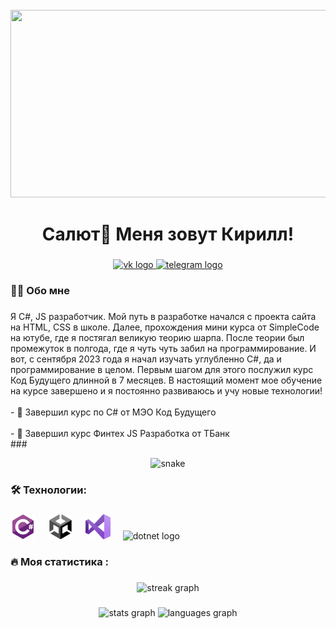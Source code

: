 <br clear="both">

<div align="center">
  <img height="300" width="600" src="https://user-images.githubusercontent.com/74038190/225813708-98b745f2-7d22-48cf-9150-083f1b00d6c9.gif"  />
</div>

###

<h1 align="center">Салют👋 Меня зовут Кирилл!</h1>

###

<div align="center">
  <a href="https://vk.com/an.heal" target="_blank">
    <img src="https://img.shields.io/static/v1?message=Vk&logo=vk&label=&color=blue&logoColor=white&labelColor=&style=for-the-badge" height="25" alt="vk logo"  />
  </a>
  <a href="https://t.me/kirkross" target="_blank">
    <img src="https://img.shields.io/static/v1?message=Telegram&logo=telegram&label=&color=2CA5E0&logoColor=white&labelColor=&style=for-the-badge" height="25" alt="telegram logo"  />
  </a>
</div>

###



<h3 align="left">👩‍💻  Обо мне</h3>

###

<p align="left">Я C#, JS разработчик. Мой путь в разработке начался с проекта сайта на HTML, CSS в школе. Далее, прохождения мини курса от SimpleCode на ютубе, где я постягал великую теорию шарпа. После теории был промежуток в полгода, где я чуть чуть забил на программирование. И вот, c сентября 2023 года я начал изучать углубленно C#, да и программирование в целом. Первым шагом для этого послужил курс Код Будущего длинной в 7 месяцев. В настоящий момент мое обучение на курсе завершено и я постоянно развиваюсь и учу новые технологии!<br><br>- 🔭 Завершил курс по C# от МЭО Код Будущего<br> <br>- 🔭 Завершил курс Финтех JS Разработка от ТБанк<br>
###


<p align="center">
 <img width="600" src="assets/github-snake.svg" alt="snake"/>
</p>

###

<h3 align="left">🛠 Технологии:</h3>

###

<div align="left">
  <img src="https://raw.githubusercontent.com/devicons/devicon/6910f0503efdd315c8f9b858234310c06e04d9c0/icons/csharp/csharp-original.svg" height="40" alt="csharp logo"  />
  <img width="12" />
  <img src="https://raw.githubusercontent.com/devicons/devicon/6910f0503efdd315c8f9b858234310c06e04d9c0/icons/unity/unity-original.svg" height="40" alt="unity logo"  />
  <img width="12" />
  <img src="https://raw.githubusercontent.com/devicons/devicon/6910f0503efdd315c8f9b858234310c06e04d9c0/icons/visualstudio/visualstudio-original.svg" height="40" alt="visualstudio logo"  />
  <img width="12" />
  
  
  
  <img src="https://skillicons.dev/icons?i=dotnet" height="40" alt="dotnet logo"  />
</div>

###

<h3 align="left">🔥   Моя статистика :</h3>

###

<div align="center">
  <img src="https://streak-stats.demolab.com?user=bebroid2267&locale=en&mode=daily&theme=dark&hide_border=false&border_radius=5&order=3" height="220" alt="streak graph"  />
</div>

###

<div align="center">
  <img src="https://github-readme-stats.vercel.app/api?username=bebroid2267&hide_title=false&hide_rank=false&show_icons=true&include_all_commits=true&count_private=true&disable_animations=false&theme=dracula&locale=en&hide_border=false&order=1" height="150" alt="stats graph"  />
  <img src="https://github-readme-stats.vercel.app/api/top-langs?username=bebroid2267&locale=en&hide_title=false&layout=compact&card_width=320&langs_count=5&theme=dracula&hide_border=false&order=2" height="150" alt="languages graph"  />
</div>

###
